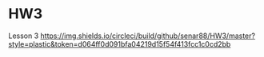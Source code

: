 # HW3
Lesson 3
https://img.shields.io/circleci/build/github/senar88/HW3/master?style=plastic&token=d064ff0d091bfa04219d15f54f413fcc1c0cd2bb
